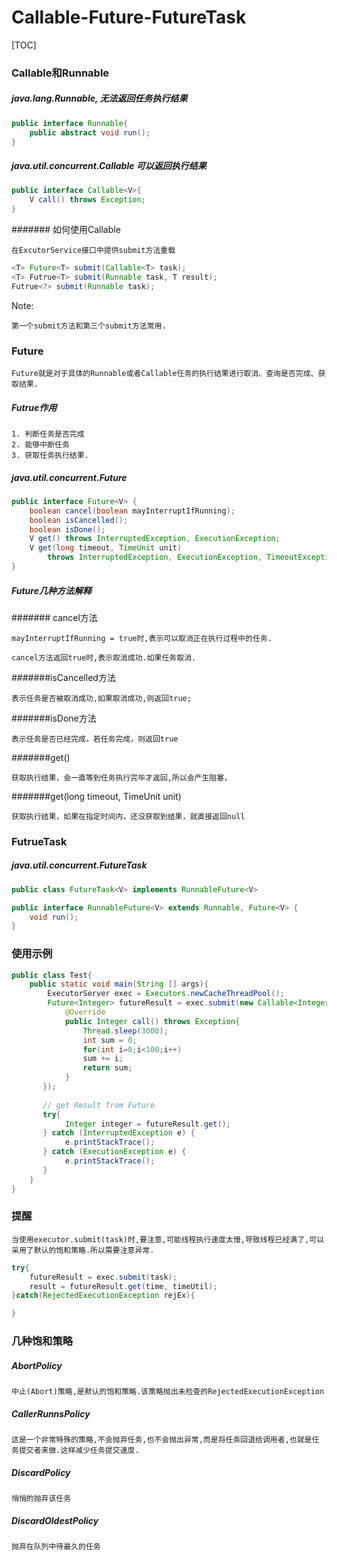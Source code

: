# Callable-Future-FutureTask
[TOC]

### Callable和Runnable
##### java.lang.Runnable, 无法返回任务执行结果
```java
public interface Runnable{
	public abstract void run();
}
```
##### java.util.concurrent.Callable<V> 可以返回执行结果
```java 
public interface Callable<V>{
	V call() throws Exception;
}
```
####### 如何使用Callable<V>
```
在ExcutorService接口中提供submit方法重载
```
```java
<T> Future<T> submit(Callable<T> task);
<T> Futrue<T> submit(Runnable task, T result);
Futrue<?> submit(Runnable task);
```
Note:
```
第一个submit方法和第三个submit方法常用.
```

### Future
```
Future就是对于具体的Runnable或者Callable任务的执行结果进行取消、查询是否完成、获取结果.
```
##### Futrue作用
```
1. 判断任务是否完成
2. 能够中断任务
3. 获取任务执行结果.
```
##### java.util.concurrent.Future
```java
public interface Future<V> {
    boolean cancel(boolean mayInterruptIfRunning);
    boolean isCancelled();
    boolean isDone();
    V get() throws InterruptedException, ExecutionException;
    V get(long timeout, TimeUnit unit)
        throws InterruptedException, ExecutionException, TimeoutException;
}
```
##### Future几种方法解释
####### cancel方法
```
mayInterruptIfRunning = true时,表示可以取消正在执行过程中的任务.
```
```
cancel方法返回true时,表示取消成功.如果任务取消.
```
#######isCancelled方法
```
表示任务是否被取消成功,如果取消成功,则返回true;
```
#######isDone方法
```
表示任务是否已经完成，若任务完成，则返回true
```
#######get()
```
获取执行结果，会一直等到任务执行完毕才返回,所以会产生阻塞，
```
#######get(long timeout, TimeUnit unit)
```
获取执行结果，如果在指定时间内，还没获取到结果，就直接返回null
```

### FutrueTask
##### java.util.concurrent.FutureTask
```java
public class FutureTask<V> implements RunnableFuture<V>

public interface RunnableFuture<V> extends Runnable, Future<V> {
    void run();
}
```

### 使用示例
```java
public class Test{
	public static void main(String [] args){
    	ExecutorServer exec = Executors.newCacheThreadPool();
        Future<Integer> futureResult = exec.submit(new Callable<Integer>(){
        	@Override
            public Integer call() throws Exception{
            	Thread.sleep(3000);
        		int sum = 0;
        		for(int i=0;i<100;i++)
          	  	sum += i;
        		return sum;
            }
       });
       
       // get Result from Future
       try{
       		Integer integer = futureResult.get();
       } catch (InterruptedException e) {
            e.printStackTrace();
       } catch (ExecutionException e) {
            e.printStackTrace();
       }
    }
}
```

### 提醒
```
当使用executor.submit(task)时,要注意,可能线程执行速度太慢,导致线程已经满了,可以采用了默认的饱和策略.所以需要注意异常.
```
```java
try{
	futureResult = exec.submit(task);
    result = futureResult.get(time, timeUtil);
}catch(RejectedExecutionException rejEx){

}
```

### 几种饱和策略
##### AbortPolicy
```
中止(Abort)策略,是默认的饱和策略.该策略抛出未检查的RejectedExecutionException
```
##### CallerRunnsPolicy
```
这是一个非常特殊的策略,不会抛弃任务,也不会抛出异常,而是将任务回退给调用者,也就是任务提交者来做.这样减少任务提交速度.
```
##### DiscardPolicy
```
悄悄的抛弃该任务
```
##### DiscardOldestPolicy
```
抛弃在队列中待最久的任务
```

